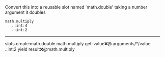 Convert this into a reusable slot named 'math.double' taking a number argument it doubles

```hyperlambda
math.multiply
   .:int:4
   .:int:2
```
---
slots.create:math.double
   math.multiply
      get-value:x:@.arguments/*/value
      .:int:2
   yield
      result:x:@math.multiply
